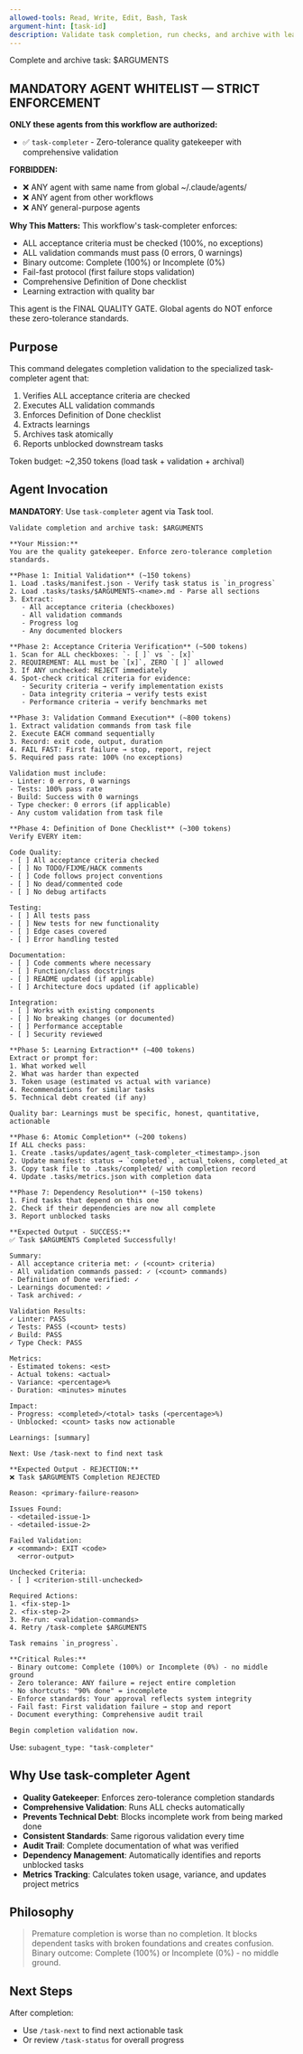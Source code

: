 ```yaml
---
allowed-tools: Read, Write, Edit, Bash, Task
argument-hint: [task-id]
description: Validate task completion, run checks, and archive with learnings
---
```


Complete and archive task: $ARGUMENTS

## MANDATORY AGENT WHITELIST — STRICT ENFORCEMENT

**ONLY these agents from this workflow are authorized:**

- ✅ `task-completer` - Zero-tolerance quality gatekeeper with comprehensive validation

**FORBIDDEN:**
- ❌ ANY agent with same name from global ~/.claude/agents/
- ❌ ANY agent from other workflows
- ❌ ANY general-purpose agents

**Why This Matters:**
This workflow's task-completer enforces:
- ALL acceptance criteria must be checked (100%, no exceptions)
- ALL validation commands must pass (0 errors, 0 warnings)
- Binary outcome: Complete (100%) or Incomplete (0%)
- Fail-fast protocol (first failure stops validation)
- Comprehensive Definition of Done checklist
- Learning extraction with quality bar

This agent is the FINAL QUALITY GATE. Global agents do NOT enforce these zero-tolerance standards.

## Purpose

This command delegates completion validation to the specialized task-completer agent that:
1. Verifies ALL acceptance criteria are checked
2. Executes ALL validation commands
3. Enforces Definition of Done checklist
4. Extracts learnings
5. Archives task atomically
6. Reports unblocked downstream tasks

Token budget: ~2,350 tokens (load task + validation + archival)

## Agent Invocation

**MANDATORY**: Use `task-completer` agent via Task tool.

```
Validate completion and archive task: $ARGUMENTS

**Your Mission:**
You are the quality gatekeeper. Enforce zero-tolerance completion standards.

**Phase 1: Initial Validation** (~150 tokens)
1. Load .tasks/manifest.json - Verify task status is `in_progress`
2. Load .tasks/tasks/$ARGUMENTS-<name>.md - Parse all sections
3. Extract:
   - All acceptance criteria (checkboxes)
   - All validation commands
   - Progress log
   - Any documented blockers

**Phase 2: Acceptance Criteria Verification** (~500 tokens)
1. Scan for ALL checkboxes: `- [ ]` vs `- [x]`
2. REQUIREMENT: ALL must be `[x]`, ZERO `[ ]` allowed
3. If ANY unchecked: REJECT immediately
4. Spot-check critical criteria for evidence:
   - Security criteria → verify implementation exists
   - Data integrity criteria → verify tests exist
   - Performance criteria → verify benchmarks met

**Phase 3: Validation Command Execution** (~800 tokens)
1. Extract validation commands from task file
2. Execute EACH command sequentially
3. Record: exit code, output, duration
4. FAIL FAST: First failure → stop, report, reject
5. Required pass rate: 100% (no exceptions)

Validation must include:
- Linter: 0 errors, 0 warnings
- Tests: 100% pass rate
- Build: Success with 0 warnings
- Type checker: 0 errors (if applicable)
- Any custom validation from task file

**Phase 4: Definition of Done Checklist** (~300 tokens)
Verify EVERY item:

Code Quality:
- [ ] All acceptance criteria checked
- [ ] No TODO/FIXME/HACK comments
- [ ] Code follows project conventions
- [ ] No dead/commented code
- [ ] No debug artifacts

Testing:
- [ ] All tests pass
- [ ] New tests for new functionality
- [ ] Edge cases covered
- [ ] Error handling tested

Documentation:
- [ ] Code comments where necessary
- [ ] Function/class docstrings
- [ ] README updated (if applicable)
- [ ] Architecture docs updated (if applicable)

Integration:
- [ ] Works with existing components
- [ ] No breaking changes (or documented)
- [ ] Performance acceptable
- [ ] Security reviewed

**Phase 5: Learning Extraction** (~400 tokens)
Extract or prompt for:
1. What worked well
2. What was harder than expected
3. Token usage (estimated vs actual with variance)
4. Recommendations for similar tasks
5. Technical debt created (if any)

Quality bar: Learnings must be specific, honest, quantitative, actionable

**Phase 6: Atomic Completion** (~200 tokens)
If ALL checks pass:
1. Create .tasks/updates/agent_task-completer_<timestamp>.json
2. Update manifest: status → `completed`, actual_tokens, completed_at
3. Copy task file to .tasks/completed/ with completion record
4. Update .tasks/metrics.json with completion data

**Phase 7: Dependency Resolution** (~150 tokens)
1. Find tasks that depend on this one
2. Check if their dependencies are now all complete
3. Report unblocked tasks

**Expected Output - SUCCESS:**
✅ Task $ARGUMENTS Completed Successfully!

Summary:
- All acceptance criteria met: ✓ (<count> criteria)
- All validation commands passed: ✓ (<count> commands)
- Definition of Done verified: ✓
- Learnings documented: ✓
- Task archived: ✓

Validation Results:
✓ Linter: PASS
✓ Tests: PASS (<count> tests)
✓ Build: PASS
✓ Type Check: PASS

Metrics:
- Estimated tokens: <est>
- Actual tokens: <actual>
- Variance: <percentage>%
- Duration: <minutes> minutes

Impact:
- Progress: <completed>/<total> tasks (<percentage>%)
- Unblocked: <count> tasks now actionable

Learnings: [summary]

Next: Use /task-next to find next task

**Expected Output - REJECTION:**
❌ Task $ARGUMENTS Completion REJECTED

Reason: <primary-failure-reason>

Issues Found:
- <detailed-issue-1>
- <detailed-issue-2>

Failed Validation:
✗ <command>: EXIT <code>
  <error-output>

Unchecked Criteria:
- [ ] <criterion-still-unchecked>

Required Actions:
1. <fix-step-1>
2. <fix-step-2>
3. Re-run: <validation-commands>
4. Retry /task-complete $ARGUMENTS

Task remains `in_progress`.

**Critical Rules:**
- Binary outcome: Complete (100%) or Incomplete (0%) - no middle ground
- Zero tolerance: ANY failure = reject entire completion
- No shortcuts: "90% done" = incomplete
- Enforce standards: Your approval reflects system integrity
- Fail fast: First validation failure → stop and report
- Document everything: Comprehensive audit trail

Begin completion validation now.
```

Use: `subagent_type: "task-completer"`

## Why Use task-completer Agent

- **Quality Gatekeeper**: Enforces zero-tolerance completion standards
- **Comprehensive Validation**: Runs ALL checks automatically
- **Prevents Technical Debt**: Blocks incomplete work from being marked done
- **Consistent Standards**: Same rigorous validation every time
- **Audit Trail**: Complete documentation of what was verified
- **Dependency Management**: Automatically identifies and reports unblocked tasks
- **Metrics Tracking**: Calculates token usage, variance, and updates project metrics

## Philosophy

> Premature completion is worse than no completion. It blocks dependent tasks with broken foundations and creates confusion. Binary outcome: Complete (100%) or Incomplete (0%) - no middle ground.

## Next Steps

After completion:
- Use `/task-next` to find next actionable task
- Or review `/task-status` for overall progress

